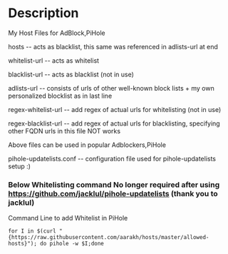 # Description
My Host Files for AdBlock,PiHole

hosts -- acts as blacklist, this same was referenced in adlists-url at end

whitelist-url -- acts as whitelist

blacklist-url -- acts as blacklist (not in use)

adlists-url -- consists of urls of other well-known block lists + my own personalized blocklist as in last line

regex-whitelist-url -- add regex of actual urls for whitelisting (not in use)

regex-blacklist-url -- add regex of actual urls for blacklisting, specifying other FQDN urls in this file NOT works

Above files can be used in popular Adblockers,PiHole

pihole-updatelists.conf -- configuration file used for pihole-updatelists setup :)

### Below Whitelisting command No longer required after using https://github.com/jacklul/pihole-updatelists (thank you to jacklul)
Command Line to add Whitelist in PiHole

`for I in $(curl "{https://raw.githubusercontent.com/aarakh/hosts/master/allowed-hosts}"); do pihole -w $I;done`
